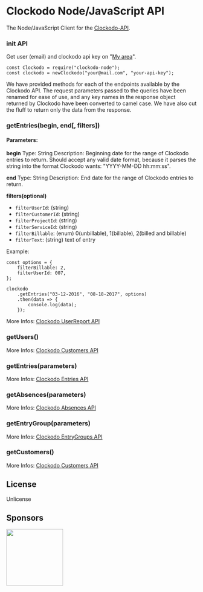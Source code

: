 # Clockodo Node/JavaScript API

The Node/JavaScript Client for the [Clockodo-API](https://www.clockodo.com/de/api/).

### init API

Get user (email) and clockodo api key on "[My area](https://my.clockodo.com/en/users/editself)".

```
const Clockodo = require("clockodo-node");
const clockodo = newClockodo("your@mail.com", "your-api-key");
```

We have provided methods for each of the endpoints available by the Clockodo API. The request parameters passed to the queries have been renamed for ease of use, and any key names in the response object returned by Clockodo have been converted to camel case. We have also cut the fluff to return only the data from the response.

### getEntries(begin, end[, filters])

#### Parameters:

**begin**
Type: String
Description: Beginning date for the range of Clockodo entries to return. Should accept any valid date format, because it parses the string into the format Clockodo wants: "YYYY-MM-DD hh:mm:ss".

**end**
Type: String
Description: End date for the range of Clockodo entries to return.

**filters(optional)**

* `filterUserId`: (string)
* `filterCustomerId`: (string)
* `filterProjectId`: (string)
* `filterServiceId`: (string)
* `filterBillable`: (enum) 0(unbillable), 1(billable), 2(billed and billable)
* `filterText`: (string) text of entry

Example:

```
const options = {
    filterBillable: 2,
    filterUserId: 007,
};

clockodo
    .getEntries("03-12-2016", "08-18-2017", options)
    .then(data => {
        console.log(data);
    });
```

More Infos: [Clockodo UserReport API](https://www.clockodo.com/de/api/userreports/)

### getUsers()

More Infos: [Clockodo Customers API](https://www.clockodo.com/de/api/customers/)

### getEntries(parameters)

More Infos: [Clockodo Entries API](https://www.clockodo.com/de/api/entries/)

### getAbsences(parameters)

More Infos: [Clockodo Absences API](https://www.clockodo.com/de/api/absences/)

### getEntryGroup(parameters)

More Infos: [Clockodo EntryGroups API](https://www.clockodo.com/de/api/entrygroups/)

### getCustomers()

More Infos: [Clockodo Customers API](https://www.clockodo.com/de/api/customers/)

## License

Unlicense

## Sponsors

[<img src="https://assets.peerigon.com/peerigon/logo/peerigon-logo-flat-spinat.png" width="150" />](https://peerigon.com)
